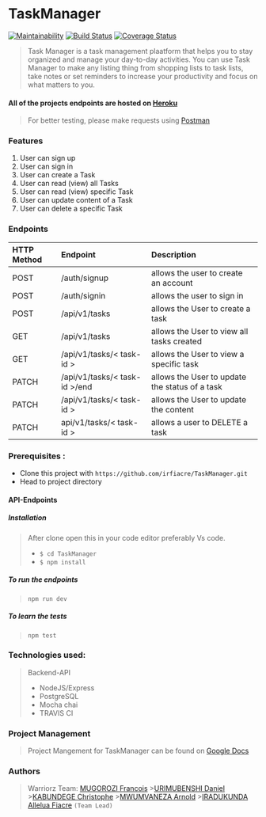 # TaskManager

[![Maintainability](https://api.codeclimate.com/v1/badges/dafceeb72e94d0875a88/maintainability)](https://codeclimate.com/github/irfiacre/TaskManager/maintainability)
[![Build Status](https://travis-ci.org/irfiacre/TaskManager.svg?branch=develop)](https://travis-ci.org/irfiacre/TaskManager)
[![Coverage Status](https://coveralls.io/repos/github/irfiacre/TaskManager/badge.svg?branch=develop)](https://coveralls.io/github/irfiacre/TaskManager?branch=develop)

> Task Manager is a task management plaatform that helps you to stay organized and manage your day-to-day activities. You can use Task Manager to make any listing thing from shopping lists to task lists, take notes or set reminders to increase your productivity and focus on what matters to you.

#### All of the projects endpoints are hosted on [Heroku](https://taskamanager.herokuapp.com/)

> For better testing, please make requests using [Postman](https://www.getpostman.com/)

### Features

1.  User can sign up
2.  User can sign in
3.  User can create a Task
4.  User can read (view) all Tasks
5.  User can read (view) specific Task
6.  User can update content of a Task
7.  User can delete a specific Task

### Endpoints

| HTTP Method | Endpoint                      | Description                                    |
| :---------- | :---------------------------- | :--------------------------------------------- |
| POST        | /auth/signup                  | allows the user to create an account           |
| POST        | /auth/signin                  | allows the user to sign in                     |
| POST        | /api/v1/tasks                 | allows the User to create a task               |
| GET         | /api/v1/tasks                 | allows the User to view all tasks created      |
| GET         | /api/v1/tasks/< task-id >     | allows the User to view a specific task        |
| PATCH       | /api/v1/tasks/< task-id >/end | allows the User to update the status of a task |
| PATCH       | /api/v1/tasks/< task-id >     | allows the User to update the content          |
| PATCH       | api/v1/tasks/< task-id >      | allows a user to DELETE a task                 |

### Prerequisites :

- Clone this project with `https://github.com/irfiacre/TaskManager.git`
- Head to project directory

#### API-Endpoints

##### Installation

> After clone open this in your code editor preferably Vs code.
>
> - `$ cd TaskManager`
> - `$ npm install`

##### To run the endpoints

> `npm run dev`

##### To learn the tests

> `npm test`

### Technologies used:

> Backend-API
>
> - NodeJS/Express
> - PostgreSQL
> - Mocha chai
> - TRAVIS CI

### Project Management

> Project Mangement for TaskManager can be found on [Google Docs](https://docs.google.com/document/d/10YyhQYYoZQDdyF-9RTIF6ZfFLKXcilsoWC6MWIeWnTs/edit?usp=sharing)

### Authors

> Warriorz Team:
> [MUGOROZI Francois](https://github.com/Francois-MUGOROZI) >[URIMUBENSHI Daniel](https://github.com/benshidanny11) >[KABUNDEGE Christophe](https://github.com/kabundege) >[MWUMVANEZA Arnold](https://github.com/fordarnold) >[IRADUKUNDA Allelua Fiacre](https://github.com/irfiacre) `(Team Lead)`
